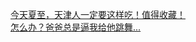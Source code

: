   
[今天夏至，天津人一定要这样吃！值得收藏！](http://www.dianyue.me/archives/377/ftvw0jgbyzyhqmmu/)  
[怎么办？爸爸总是逼我给他跳舞...](http://www.dianyue.me/archives/805/hcei8xo4dbn2ppy2/)